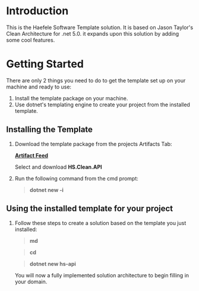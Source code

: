 # Introduction 

This is the Haefele Software Template solution. It is based on Jason Taylor's Clean Architecture for .net 5.0. it expands upon this solution by adding some cool features.

# Getting Started

There are only 2 things you need to do to get the template set up on your machine and ready to use:

1. Install the template package on your machine.
2. Use dotnet's templating engine to create your project from the installed template.

## Installing the Template

1. Download the template package from the projects Artifacts Tab: 

   **[Artifact Feed](https://dev.azure.com/haefelesoftware/Haefele%20Architecture/_packaging?_a=feed&feed=Haefele.Architecture.Feed)**
   
   Select and download **HS.Clean.API**
     
2. Run the following command from the cmd prompt:

   > **dotnet new -i <PATH-TO-DOWNLOADED-PACKAGE>**
   
## Using the installed template for your project

1. Follow these steps to create a solution based on the template you just installed:

   > **md <project-name>**
   
   > **cd <project-name>**
   
   > **dotnet new hs-api**

   You will now a fully implemented solution architecture to begin filling in your domain. 